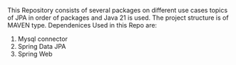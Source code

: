 This Repository consists of several packages on different use cases  topics of JPA in order of  packages and Java 21 is used.
The project structure is of MAVEN type.
Dependenices Used in this Repo are:
1. Mysql connector
2. Spring Data JPA
3. Spring Web
